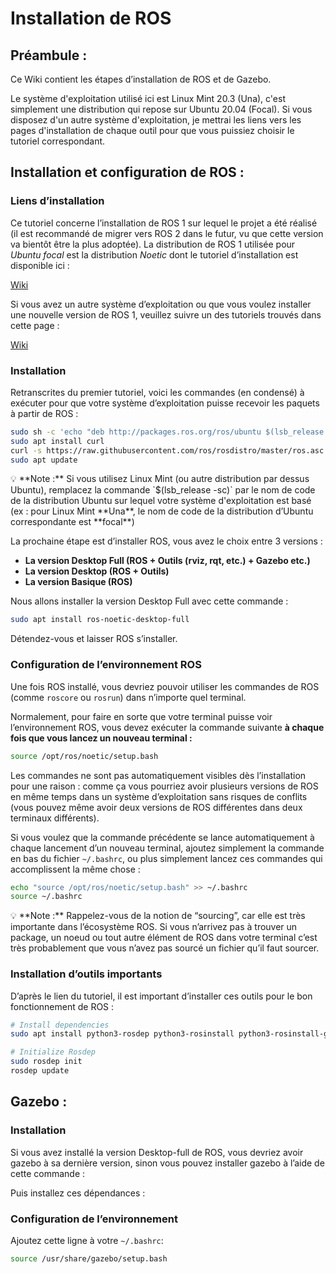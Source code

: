 # Installation de ROS

## Préambule :

Ce Wiki contient les étapes d’installation de ROS et de Gazebo.

Le système d'exploitation utilisé ici est Linux Mint 20.3 (Una), c'est simplement une distribution qui repose sur Ubuntu 20.04 (Focal). Si vous disposez d'un autre système d'exploitation, je mettrai les liens vers les pages d'installation de chaque outil pour que vous puissiez choisir le tutoriel correspondant.

## Installation et configuration de ROS :

### Liens d’installation

Ce tutoriel concerne l’installation de ROS 1 sur lequel le projet a été réalisé (il est recommandé de migrer vers ROS 2 dans le futur, vu que cette version va bientôt être la plus adoptée). La distribution de ROS 1 utilisée pour *Ubuntu focal* est la distribution *Noetic* dont le tutoriel d’installation est disponible ici : 

[Wiki](http://wiki.ros.org/noetic/Installation/Ubuntu)

Si vous avez un autre système d’exploitation ou que vous voulez installer une nouvelle version de ROS 1, veuillez suivre un des tutoriels trouvés dans cette page : 

[Wiki](http://wiki.ros.org/ROS/Installation)

### Installation

Retranscrites du premier tutoriel, voici les commandes (en condensé) à exécuter pour que votre système d’exploitation puisse recevoir les paquets à partir de ROS :

```bash
sudo sh -c 'echo "deb http://packages.ros.org/ros/ubuntu $(lsb_release -sc) main" > /etc/apt/sources.list.d/ros-latest.list'
sudo apt install curl
curl -s https://raw.githubusercontent.com/ros/rosdistro/master/ros.asc | sudo apt-key add -
sudo apt update
```

<aside>
💡 **Note :** Si vous utilisez Linux Mint (ou autre distribution par dessus Ubuntu), remplacez la commande `$(lsb_release -sc)` par le nom de code de la distribution Ubuntu sur lequel votre système d'exploitation est basé (ex : pour Linux Mint **Una**, le nom de code de la distribution d’Ubuntu correspondante est **focal**)

</aside>

La prochaine étape est d’installer ROS, vous avez le choix entre 3 versions : 

- **La version Desktop Full (ROS + Outils (rviz, rqt, etc.) + Gazebo etc.)**
- **La version Desktop (ROS + Outils)**
- **La version Basique (ROS)**

Nous allons installer la version Desktop Full avec cette commande :

```bash
sudo apt install ros-noetic-desktop-full
```

Détendez-vous et laisser ROS s’installer.

### Configuration de l’environnement ROS

Une fois ROS installé, vous devriez pouvoir utiliser les commandes de ROS (comme `roscore` ou `rosrun`) dans n’importe quel terminal. 

Normalement, pour faire en sorte que votre terminal puisse voir l’environnement ROS, vous devez exécuter la commande suivante **à chaque fois que vous lancez un nouveau terminal :**

```bash
source /opt/ros/noetic/setup.bash
```

Les commandes ne sont pas automatiquement visibles dès l’installation pour une raison : comme ça vous pourriez avoir plusieurs versions de ROS en même temps dans un système d’exploitation sans risques de conflits (vous pouvez même avoir deux versions de ROS différentes dans deux terminaux différents). 

Si vous voulez que la commande précédente se lance automatiquement à chaque lancement d’un nouveau terminal, ajoutez simplement la commande en bas du fichier `~/.bashrc`, ou plus simplement lancez ces commandes qui accomplissent la même chose : 

```bash
echo "source /opt/ros/noetic/setup.bash" >> ~/.bashrc
source ~/.bashrc
```

<aside>
💡 **Note :** Rappelez-vous de la notion de “sourcing”, car elle est très importante dans l’écosystème ROS. Si vous n’arrivez pas à trouver un package, un noeud ou tout autre élément de ROS dans votre terminal c’est très probablement que vous n’avez pas sourcé un fichier qu’il faut sourcer.

</aside>

### Installation d’outils importants

D’après le lien du tutoriel, il est important d’installer ces outils pour le bon fonctionnement de ROS :

```bash
# Install dependencies
sudo apt install python3-rosdep python3-rosinstall python3-rosinstall-generator python3-wstool build-essential

# Initialize Rosdep
sudo rosdep init
rosdep update
```

## Gazebo :

### Installation

Si vous avez installé la version Desktop-full de ROS, vous devriez avoir gazebo à sa dernière version, sinon vous pouvez installer gazebo à l’aide de cette commande :

Puis installez ces dépendances : 

### Configuration de l’environnement

Ajoutez cette ligne à votre `~/.bashrc`:

```bash
source /usr/share/gazebo/setup.bash
```